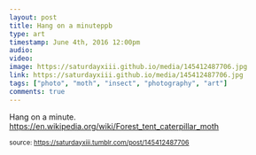 ```yaml
---
layout: post
title: Hang on a minuteppb
type: art
timestamp: June 4th, 2016 12:00pm
audio: 
video: 
image: https://saturdayxiii.github.io/media/145412487706.jpg
link: https://saturdayxiii.github.io/media/145412487706.jpg
tags: ["photo", "moth", "insect", "photography", "art"]
comments: true
---
```


Hang on a minute.
<br/>
<a href="https://en.wikipedia.org/wiki/Forest_tent_caterpillar_moth" target="_blank">https://en.wikipedia.org/wiki/Forest_tent_caterpillar_moth</a><br/>
 
  
<small>source: https://saturdayxiii.tumblr.com/post/145412487706</small>
